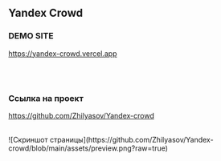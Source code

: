 ## Yandex Crowd


### DEMO SITE

https://yandex-crowd.vercel.app

<br>
<br>

### Ссылка на проект

https://github.com/Zhilyasov/Yandex-crowd

<br>
![Скриншот страницы](https://github.com/Zhilyasov/Yandex-crowd/blob/main/assets/preview.png?raw=true)
